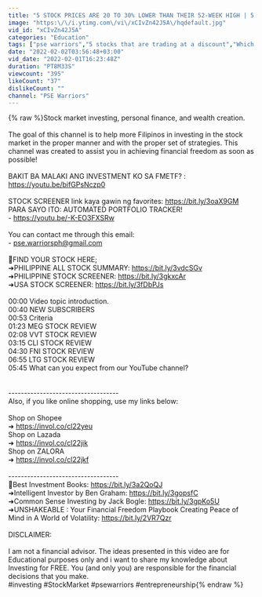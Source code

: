 ```yaml
---
title: "5 STOCK PRICES ARE 20 TO 30% LOWER THAN THEIR 52-WEEK HIGH | 5 stocks that are trading at a discount"
image: "https:\/\/i.ytimg.com\/vi\/xCIvZn42J5A\/hqdefault.jpg"
vid_id: "xCIvZn42J5A"
categories: "Education"
tags: ["pse warriors","5 stocks that are trading at a discount","Which stocks are near their 52 week high?"]
date: "2022-02-02T03:56:48+03:00"
vid_date: "2022-02-01T16:23:48Z"
duration: "PT8M33S"
viewcount: "395"
likeCount: "37"
dislikeCount: ""
channel: "PSE Warriors"
---
```

{% raw %}Stock market investing, personal finance, and wealth creation.<br /><br />The goal of this channel is to help more Filipinos in investing in the stock market in the proper manner and with the proper set of strategies. This channel was created to assist you in achieving financial freedom as soon as possible!<br /><br />BAKIT BA MALAKI ANG INVESTMENT KO SA FMETF? : <a rel="nofollow" target="blank" href="https://youtu.be/bifGPsNczp0">https://youtu.be/bifGPsNczp0</a><br /><br />STOCK SCREENER link kaya gawin ng favorites: <a rel="nofollow" target="blank" href="https://bit.ly/3oaX9GM">https://bit.ly/3oaX9GM</a><br />PARA SAYO ITO: AUTOMATED PORTFOLIO TRACKER!<br />-  <a rel="nofollow" target="blank" href="https://youtu.be/-K-EO3FXSRw">https://youtu.be/-K-EO3FXSRw</a><br /><br />You can contact me through this email:<br />- pse.warriorsph@gmail.com<br /><br />📌FIND YOUR STOCK HERE;<br />➜PHILIPPINE ALL STOCK SUMMARY: <a rel="nofollow" target="blank" href="https://bit.ly/3vdcSGv">https://bit.ly/3vdcSGv</a><br />➜PHILIPPINE STOCK SCREENER: <a rel="nofollow" target="blank" href="https://bit.ly/3gkxcAr">https://bit.ly/3gkxcAr</a><br />➜USA STOCK SCREENER: <a rel="nofollow" target="blank" href="https://bit.ly/3fDbPJs">https://bit.ly/3fDbPJs</a><br /><br />00:00 Video topic introduction.<br />00:40 NEW SUBSCRIBERS<br />00:53 Criteria<br />01:23 MEG STOCK REVIEW<br />02:08 VVT STOCK REVIEW<br />03:15 CLI STOCK REVIEW<br />04:30 FNI STOCK REVIEW<br />06:55 LTG STOCK REVIEW<br />05:45 What can you expect from our YouTube channel?<br /><br /><br />-----------------------------------<br />Also, if you like online shopping, use my links below:<br /><br />Shop on Shopee<br />➜ <a rel="nofollow" target="blank" href="https://invol.co/cl22yeu">https://invol.co/cl22yeu</a><br />Shop on Lazada<br />➜ <a rel="nofollow" target="blank" href="https://invol.co/cl22jik">https://invol.co/cl22jik</a><br />Shop on ZALORA<br />➜ <a rel="nofollow" target="blank" href="https://invol.co/cl22jkf">https://invol.co/cl22jkf</a><br /><br />-----------------------------------<br />📌Best Investment Books: <a rel="nofollow" target="blank" href="https://bit.ly/3a2QoQJ">https://bit.ly/3a2QoQJ</a><br />➜Intelligent Investor by Ben Graham: <a rel="nofollow" target="blank" href="https://bit.ly/3gopsfC">https://bit.ly/3gopsfC</a><br />➜Common Sense Investing by Jack Bogle: <a rel="nofollow" target="blank" href="https://bit.ly/3gpKo5U">https://bit.ly/3gpKo5U</a><br />➜UNSHAKEABLE : Your Financial Freedom Playbook Creating Peace of Mind in A World of Volatility: <a rel="nofollow" target="blank" href="https://bit.ly/2VR7Qzr">https://bit.ly/2VR7Qzr</a><br /><br />DISCLAIMER:<br /><br />I am not a financial advisor. The ideas presented in this video are for Educational purposes only and i want to share my knowledge about  Investing for FREE. You (and only you) are responsible for the financial decisions that you make.<br /> #investing #StockMarket #psewarriors #entrepreneurship{% endraw %}
